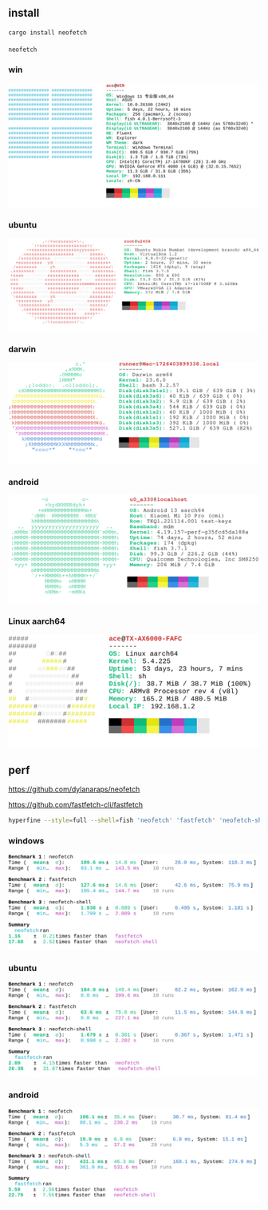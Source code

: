 ## install

```rs
cargo install neofetch

neofetch
```

### win

<div align="center">
	<a href="https://github.com/ahaoboy/neofetch">
		<img src="assets/win11.svg">
	</a>
</div>

### ubuntu

<div align="center">
	<a href="https://github.com/ahaoboy/neofetch">
		<img src="assets/ubuntu.svg">
	</a>
</div>

### darwin

<div align="center">
	<a href="https://github.com/ahaoboy/neofetch">
		<img src="assets/darwin.svg">
	</a>
</div>

### android

<div align="center">
	<a href="https://github.com/ahaoboy/neofetch">
		<img src="assets/android.svg">
	</a>
</div>

### Linux aarch64

<div align="center">
	<a href="https://github.com/ahaoboy/neofetch">
		<img src="assets/ax6000.svg">
	</a>
</div>

## perf

https://github.com/dylanaraps/neofetch


https://github.com/fastfetch-cli/fastfetch


```bash
hyperfine --style=full --shell=fish 'neofetch' 'fastfetch' 'neofetch-shell'
```

### windows
<div align="center">
  <img src="assets/perf-windows.svg">
</div>

### ubuntu
<div align="center">
  <img src="assets/perf-ubuntu.svg">
</div>

### android
<div align="center">
  <img src="assets/perf-android.svg">
</div>
